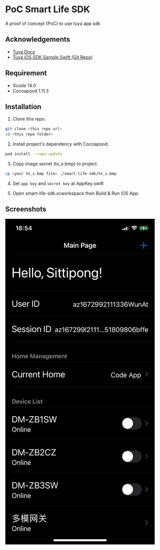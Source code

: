 
# PoC Smart Life SDK

A proof of concept (PoC) to use tuya app sdk


## Acknowledgements

 - [Tuya Docs](https://developer.tuya.com/en/docs/app-development/feature-overview?id=Ka5cgmlybhjk8)
 - [Tuya iOS SDK Sample Swift (Git Repo)](https://github.com/tuya/tuya-home-ios-sdk-sample-swift)
 


## Requirement

- Xcode 14.0
- Cocoapood 1.11.3

## Installation

1. Clone this repo.
```bash
git clone <this repo url>
cd <this repo folder>
```

2. Install project's dependency with Cocoapood.

```bash
pod install --repo-update
```

3. Copy image secret (to_s.bmp) to project.

```bash
cp <your to_s.bmp file> ./smart-life-sdk/to_s.bmp
```

4. Set `app key` and `secret key` at AppKey.swift

5. Open smart-life-sdk.xcworkspace then Build & Run iOS App.
## Screenshots

![App Screenshot](./docs/app-ss-01.PNG)
